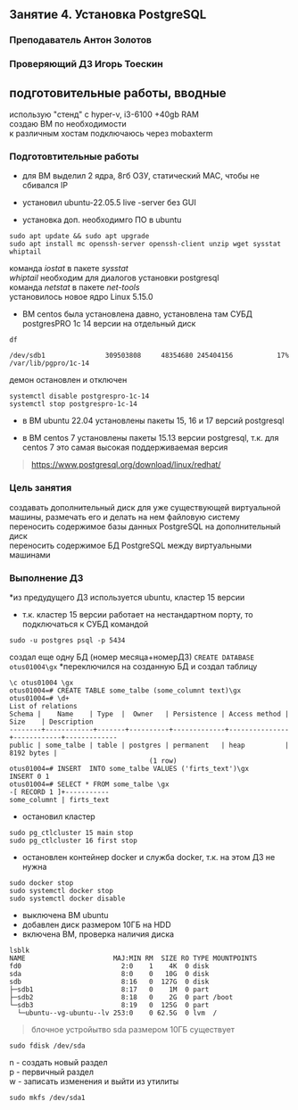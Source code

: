 ## Занятие 4. Установка PostgreSQL
### Преподаватель Антон Золотов
### Проверяющий ДЗ Игорь Тоескин

## подготовительные работы, вводные

использую "стенд" с hyper-v, i3-6100 +40gb RAM\
создаю ВМ по необходимости\
к различным хостам подключаюсь через mobaxterm

### Подготовтительные работы
* для ВМ выделил 2 ядра, 8гб ОЗУ, статический MAC, чтобы не сбивался IP

* установил ubuntu-22.05.5 live -server без GUI

* установка доп. необходимго ПО в ubuntu

```sudo apt update && sudo apt upgrade```\
```sudo apt install mc openssh-server openssh-client unzip wget sysstat whiptail```

команда _iostat_ в пакете _sysstat_\
_whiptail_ необходим для диалогов установки postgresql\
команда _netstat_ в пакете _net-tools_\
установилось новое ядро Linux 5.15.0

* ВМ centos была установлена давно, установлена там СУБД postgresPRO  1c 14 версии на отдельный диск


``df``
```
/dev/sdb1               309503808     48354680 245404156           17% /var/lib/pgpro/1c-14
```
демон остановлен и отключен

```
systemctl disable postgrespro-1c-14
systemctl stop postgrespro-1c-14
```


* в ВМ ubuntu 22.04 установлены пакеты 15, 16 и 17 версий postgresql

* в ВМ  centos 7 установлены пакеты 15.13 версии postgresql, т.к. для centos 7 это самая высокая поддерживаемая версия

>https://www.postgresql.org/download/linux/redhat/


### Цель занятия

создавать дополнительный диск для уже существующей виртуальной машины, размечать его и делать на нем файловую систему\
переносить содержимое базы данных PostgreSQL на дополнительный диск\
переносить содержимое БД PostgreSQL между виртуальными машинами

### Выполнение ДЗ

*из предудущего ДЗ используется ubuntu, кластер 15 версии

* т.к. кластер 15 версии работает на нестандартном порту, то подключаться к СУБД командой
```
sudo -u postgres psql -p 5434
```
создал еще одну БД (номер месяца+номерДЗ)
``
CREATE DATABASE otus01004\gx
``
*переключился на созданную БД и создал таблицу
```
\c otus01004 \gx
otus01004=# CREATE TABLE some_talbe (some_columnt text)\gx
otus01004=# \d+
List of relations
Schema |    Name    | Type  |  Owner   | Persistence | Access method |    Size    | Description
--------+------------+-------+----------+-------------+---------------+------------+-------------
public | some_talbe | table | postgres | permanent   | heap          | 8192 bytes |
                                   (1 row)
otus01004=# INSERT  INTO some_talbe VALUES ('firts_text')\gx
INSERT 0 1
otus01004=# SELECT * FROM some_talbe \gx
-[ RECORD 1 ]+-----------
some_columnt | firts_text
```
* остановил кластер
```
sudo pg_ctlcluster 15 main stop
sudo pg_ctlcluster 16 first stop
```
* остановлен контейнер docker и служба docker, т.к. на этом ДЗ не нужна
```
sudo docker stop 
sudo systemctl docker stop
sudo systemctl docker disable
```
* выключена ВМ ubuntu
* добавлен диск размером 10ГБ на HDD
* включена ВМ, проверка наличия диска
```
lsblk
NAME                      MAJ:MIN RM  SIZE RO TYPE MOUNTPOINTS
fd0                         2:0    1    4K  0 disk
sda                         8:0    0   10G  0 disk
sdb                         8:16   0  127G  0 disk
├─sdb1                      8:17   0    1M  0 part
├─sdb2                      8:18   0    2G  0 part /boot
└─sdb3                      8:19   0  125G  0 part
  └─ubuntu--vg-ubuntu--lv 253:0    0 62.5G  0 lvm  /
```
> блочное устройытво sda размером 10ГБ существует
```
sudo fdisk /dev/sda
```
n - создать новый раздел\
p - первичный раздел\
w - записать изменения и выйти из утилиты

```
sudo mkfs /dev/sda1
```

